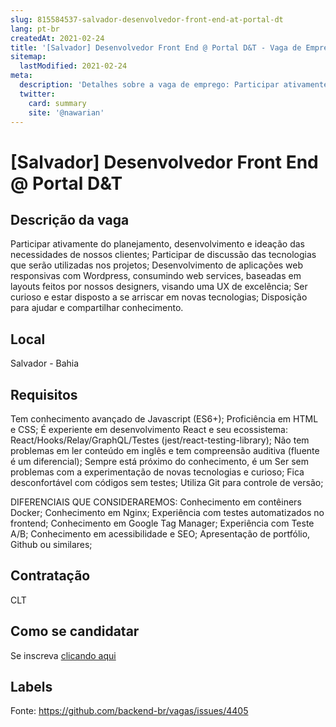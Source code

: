 ```yaml
---
slug: 815584537-salvador-desenvolvedor-front-end-at-portal-dt
lang: pt-br
createdAt: 2021-02-24
title: '[Salvador] Desenvolvedor Front End @ Portal D&T - Vaga de Emprego'
sitemap:
  lastModified: 2021-02-24
meta:
  description: 'Detalhes sobre a vaga de emprego: Participar ativamente do planejamento, desenvolvimento e ideação das necessidades de nossos clientes; Participar de discussão das tecnologias que serão utilizadas nos projetos; Desenvolvimento de aplicações web responsivas com Wordpress, consumindo web services, baseadas em layouts feitos por nossos designers, visando uma UX de excelência; Ser curioso e estar disposto a se arriscar em novas tecnologias; Disposição para ajudar e compartilhar conhecimento.'
  twitter:
    card: summary
    site: '@nawarian'
---
```


# [Salvador] Desenvolvedor Front End @ Portal D&T

## Descrição da vaga

Participar ativamente do planejamento, desenvolvimento e ideação das necessidades de nossos clientes;
Participar de discussão das tecnologias que serão utilizadas nos projetos;
Desenvolvimento de aplicações web responsivas com Wordpress, consumindo web services, baseadas em layouts feitos por nossos designers, visando uma UX de excelência;
Ser curioso e estar disposto a se arriscar em novas tecnologias;
Disposição para ajudar e compartilhar conhecimento.

## Local

Salvador - Bahia

## Requisitos

Tem conhecimento avançado de Javascript (ES6+);
Proficiência em HTML e CSS;
É experiente em desenvolvimento React e seu ecossistema: React/Hooks/Relay/GraphQL/Testes (jest/react-testing-library);
Não tem problemas em ler conteúdo em inglês e tem compreensão auditiva (fluente é um diferencial);
Sempre está próximo do conhecimento, é um Ser sem problemas com a experimentação de novas tecnologias e curioso;
Fica desconfortável com códigos sem testes;
Utiliza Git para controle de versão;

DIFERENCIAIS QUE CONSIDERAREMOS:
Conhecimento em contêiners Docker;
Conhecimento em Nginx;
Experiência com testes automatizados no frontend;
Conhecimento em Google Tag Manager;
Experiência com Teste A/B;
Conhecimento em acessibilidade e SEO;
Apresentação de portfólio, Github ou similares;

## Contratação

CLT

## Como se candidatar

Se inscreva [clicando aqui](https://www.pyjobs.com.br/job/2132)

## Labels



Fonte: https://github.com/backend-br/vagas/issues/4405